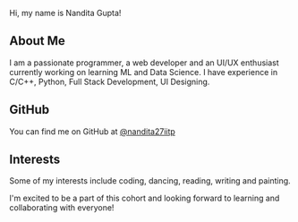 Hi, my name is Nandita Gupta!

## About Me
I am a passionate programmer, a web developer and an UI/UX enthusiast currently working on learning ML and Data Science. I have experience in C/C++, Python, Full Stack Development, UI Designing.

## GitHub
You can find me on GitHub at [@nandita27iitp](https://github.com/nandita27iitp)

## Interests
Some of my interests include coding, dancing, reading, writing and painting.

I'm excited to be a part of this cohort and looking forward to learning and collaborating with everyone!
